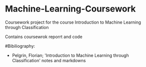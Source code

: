 # Machine-Learning-Coursework
Coursework project for the course Introduction to Machine Learning through Classification

Contains coursewrok reporrt and code

#Bibiliography:
- Pelgrin, Florian; 'Introduction to Machine Learning through Classification' notes and markdowns
